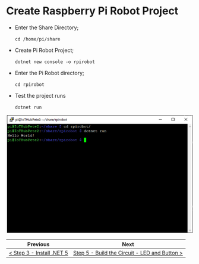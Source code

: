 # Create Raspberry Pi Robot Project #

- Enter the Share Directory;

    ```
    cd /home/pi/share
    ```

- Create Pi Robot Project;

    ```
    dotnet new console -o rpirobot
    ```

- Enter the Pi Robot directory;

    ```
    cd rpirobot
    ```

- Test the project runs

    ```
    dotnet run
    ```

<p align="center">
    <img src="images/04-hello-world.png" width="500px" >
</p>

| Previous | Next |
| -------- | ---- |
| [< Step 3 - Install .NET 5](03-install-dot-net-5.md) | [Step 5 - Build the Circuit - LED and Button >](05-build-circuit-led-and-button.md) |